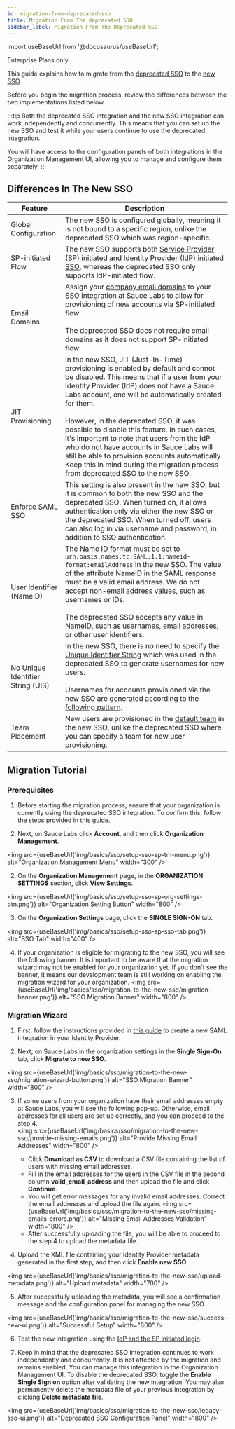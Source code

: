 ```yaml
---
id: migration-from-deprecated-sso
title: Migration From The deprecated SSO
sidebar_label: Migration From The Deprecated SSO
---
```


import useBaseUrl from '@docusaurus/useBaseUrl';

<p><span className="sauceGreen">Enterprise Plans only</span></p>

This guide explains how to migrate from the [deprecated SSO](/basics/sso-deprecated/setting-up-single-sign-on/) to the [new SSO](/basics/sso/setting-up-sso/).

Before you begin the migration process, review the differences between the two implementations listed below.

:::tip
Both the deprecated SSO integration and the new SSO integration can work independently and concurrently. This means that you can set up the new SSO and test it while your users continue to use the deprecated integration.

You will have access to the configuration panels of both integrations in the Organization Management UI, allowing you to manage and configure them separately.
:::

## Differences In The New SSO

| Feature                           | Description                                                                                                                                                                                                                                                                                                                                                                                                                                                                                                                                                                   |
| --------------------------------- | ----------------------------------------------------------------------------------------------------------------------------------------------------------------------------------------------------------------------------------------------------------------------------------------------------------------------------------------------------------------------------------------------------------------------------------------------------------------------------------------------------------------------------------------------------------------------------- |
| Global Configuration              | The new SSO is configured globally, meaning it is not bound to a specific region, unlike the deprecated SSO which was region-specific.                                                                                                                                                                                                                                                                                                                                                                                                                                        |
| SP-initiated Flow                 | The new SSO supports both [Service Provider (SP) initiated and Identity Provider (IdP) initiated SSO](/basics/sso/logging-in-via-sso), whereas the deprecated SSO only supports IdP-initiated flow.                                                                                                                                                                                                                                                                                                                                                                           |
| Email Domains                     | Assign your [company email domains](/basics/sso/setting-up-sso/#email-domains) to your SSO integration at Sauce Labs to allow for provisioning of new accounts via SP-initiated flow. <br/><br/> The deprecated SSO does not require email domains as it does not support SP-initiated flow.                                                                                                                                                                                                                                                                                  |
| JIT Provisioning                  | In the new SSO, JIT (Just-In-Time) provisioning is enabled by default and cannot be disabled. This means that if a user from your Identity Provider (IdP) does not have a Sauce Labs account, one will be automatically created for them. <br/><br/> However, in the deprecated SSO, it was possible to disable this feature. In such cases, it's important to note that users from the IdP who do not have accounts in Sauce Labs will still be able to provision accounts automatically. Keep this in mind during the migration process from deprecated SSO to the new SSO. |
| Enforce SAML SSO                  | This [setting](/basics/sso/setting-up-sso/#enforce-saml-sso---big-bang-configuration) is also present in the new SSO, but it is common to both the new SSO and the deprecated SSO. When turned on, it allows authentication only via either the new SSO or the deprecated SSO. When turned off, users can also log in via username and password, in addition to SSO authentication.                                                                                                                                                                                           |
| User Identifier (NameID)          | The [Name ID format](/basics/sso/setting-up-sso/#name-id) must be set to `urn:oasis:names:tc:SAML:1.1:nameid-format:emailAddress` in the new SSO. The value of the attribute NameID in the SAML response must be a valid email address. We do not accept non-email address values, such as usernames or IDs. <br/><br/> The deprecated SSO accepts any value in NameID, such as usernames, email addresses, or other user identifiers.                                                                                                                                        |
| No Unique Identifier String (UIS) | In the new SSO, there is no need to specify the [Unique Identifier String](/basics/acct-team-mgmt/org-settings/#single-sign-on-settings-deprecated-flow) which was used in the deprecated SSO to generate usernames for new users.<br/><br/>Usernames for accounts provisioned via the new SSO are generated according to the [following pattern](/basics/sso/setting-up-sso/#usernames).                                                                                                                                                                                     |
| Team Placement                    | New users are provisioned in the [default team](/basics/sso/setting-up-sso/#team-placement) in the new SSO, unlike the deprecated SSO where you can specify a team for new user provisioning.                                                                                                                                                                                                                                                                                                                                                                                 |

## Migration Tutorial

### Prerequisites

1. Before starting the migration process, ensure that your organization is currently using the deprecated SSO integration. To confirm this, follow the steps provided in [this guide](/basics/sso-deprecated/setting-up-single-sign-on/#how-do-i-know-if-my-organization-uses-the-deprecated-sso-integration).

2. Next, on Sauce Labs click **Account**, and then click **Organization Management**.

<img src={useBaseUrl('img/basics/sso/setup-sso-sp-tm-menu.png')} alt="Organization Management Menu" width="300" />

2. On the **Organization Management** page, in the **ORGANIZATION SETTINGS** section, click **View Settings**.

<img src={useBaseUrl('img/basics/sso/setup-sso-sp-org-settings-btn.png')} alt="Organization Setting Button" width="800" />

3. On the **Organization Settings** page, click the **SINGLE SIGN-ON** tab.

<img src={useBaseUrl('img/basics/sso/setup-sso-sp-sso-tab.png')} alt="SSO Tab" width="400" />

4. If your organization is eligible for migrating to the new SSO, you will see the following banner. It is important to be aware that the migration wizard may not be enabled for your organization yet. If you don't see the banner, it means our development team is still working on enabling the migration wizard for your organization.
   <img src={useBaseUrl('img/basics/sso/migration-to-the-new-sso/migration-banner.png')} alt="SSO Migration Banner" width="800" />

### Migration Wizard

1. First, follow the instructions provided in [this guide](/basics/sso/setting-up-sso/#setting-up-identity-provider) to create a new SAML integration in your Identity Provider.

2. Next, on Sauce Labs in the organization settings in the **Single Sign-On** tab, click **Migrate to new SSO**.

<img src={useBaseUrl('img/basics/sso/migration-to-the-new-sso/migration-wizard-button.png')} alt="SSO Migration Banner" width="800" />

3. If some users from your organization have their email addresses empty at Sauce Labs, you will see the following pop-up. Otherwise, email addresses for all users are set up correctly, and you can proceed to the step 4.  
   <img src={useBaseUrl('img/basics/sso/migration-to-the-new-sso/provide-missing-emails.png')} alt="Provide Missing Email Addresses" width="800" />

   - Click **Download as CSV** to download a CSV file containing the list of users with missing email addresses.
   - Fill in the email addresses for the users in the CSV file in the second column **valid_email_address** and then upload the file and click **Continue**.
   - You will get error messages for any invalid email addresses. Correct the email addresses and upload the file again.
     <img src={useBaseUrl('img/basics/sso/migration-to-the-new-sso/missing-emails-errors.png')} alt="Missing Email Addresses Validation" width="800" />
   - After successfully uploading the file, you will be able to proceed to the step 4 to upload the metadata file.

4. Upload the XML file containing your Identity Provider metadata generated in the first step, and then click **Enable new SSO**.

<img src={useBaseUrl('img/basics/sso/migration-to-the-new-sso/upload-metadata.png')} alt="Upload metadata" width="700" />

5. After successfully uploading the metadata, you will see a confirmation message and the configuration panel for managing the new SSO.

<img src={useBaseUrl('img/basics/sso/migration-to-the-new-sso/success-new-ui.png')} alt="Successful Setup" width="800" />

6. Test the new integration using the [IdP and the SP initiated login](/basics/sso/logging-in-via-sso).

7. Keep in mind that the deprecated SSO integration continues to work independently and concurrently. It is not affected by the migration and remains enabled. You can manage this integration in the Organization Management UI. To disable the deprecated SSO, toggle the **Enable Single Sign on** option after validating the new integration. You may also permanently delete the metadata file of your previous integration by clicking **Delete metadata file**.

<img src={useBaseUrl('img/basics/sso/migration-to-the-new-sso/legacy-sso-ui.png')} alt="Deprecated SSO Configuration Panel" width="800" />
